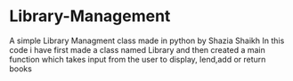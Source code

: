 # Library-Management
A simple Library Managment class made in python  by Shazia Shaikh
In this code i have first made a class named Library and then created a main function which takes input from the user to display, lend,add or return books 
